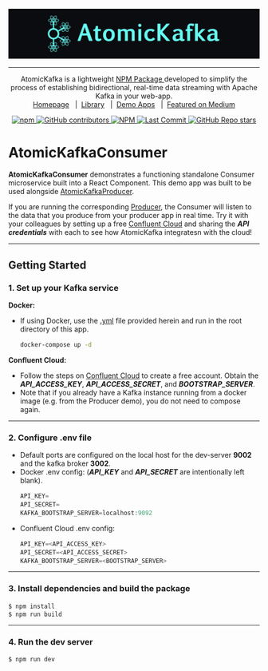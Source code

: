 ![AtomicKafka_MastHead](./assets/logo_rect.png)

---

<p align="center">AtomicKafka is a lightweight <a href="https://github.com/oslabs-beta/AtomicKafka"> NPM Package </a> developed to simplify the process of establishing bidirectional, real-time data streaming with Apache Kafka in your web-app.
<br>
<a href="http://www.atomickafka.com/">Homepage</a><span> &nbsp; | &nbsp;</span><a href="https://github.com/oslabs-beta/AtomicKafka">Library</a><span> &nbsp; | &nbsp;</span><a href="https://github.com/AtomicKafka">Demo Apps</a><span> &nbsp; | &nbsp;</span><a href="">Featured on Medium</a></p>


<p align="center">

  <a href="https://www.npmjs.com/package/atomic-kafka">
    <img alt="npm" src="https://img.shields.io/npm/v/atomic-kafka?color=%2366FCF1&style=for-the-badge">
  </a>
  <a href="https://github.com/oslabs-beta/atomickafka/graphs/contributors">
    <img alt="GitHub contributors" src="https://img.shields.io/github/contributors/oslabs-beta/atomickafka?color=%2366FCF1&style=for-the-badge">
  <a href="https://github.com/oslabs-beta/atomickafka/blob/main/LICENSE">
    <img alt="NPM" src="https://img.shields.io/npm/l/atomic-kafka?color=%2366FCF1&style=for-the-badge">
  </a>
  <a href="https://github.com/oslabs-beta/atomickafka/blob/main/LICENSE">
    <img alt="Last Commit" src="https://img.shields.io/github/last-commit/oslabs-beta/AtomicKafka?color=%2366FCF1&style=for-the-badge">
  </a>
  <a href="https://github.com/oslabs-beta/AtomicKafka/stargazers">
    <img alt="GitHub Repo stars" src="https://img.shields.io/github/stars/oslabs-beta/AtomicKafka?color=%2366FCF1&style=for-the-badge">
  </a>
</p>


# **AtomicKafkaConsumer**

**AtomicKafkaConsumer** demonstrates a functioning standalone Consumer microservice built into a React Component. This demo app was built to be used alongside [AtomicKafkaProducer](https://github.com/AtomicKafka/atomicKafkaProducer).

If you are running the corresponding [Producer](https://github.com/AtomicKafka/atomicKafkaProducer), the Consumer will listen to the data that you produce from your producer app in real time. Try it with your colleagues by setting up a free [Confluent Cloud](https://www.confluent.io/confluent-cloud/) and sharing the ***API credentials*** with each to see how AtomicKafka integratesn with the cloud!



---


## **Getting Started**

### **1.** Set up your Kafka service

**Docker:**
  - If using Docker, use the [.yml](https://github.com/AtomicKafka/atomicKafkaConsumer/blob/main/docker-compose.yml) file provided herein and run in the root directory of this app.

    ```sh
    docker-compose up -d
    ```
**Confluent Cloud:**
  - Follow the steps on [Confluent Cloud](https://www.confluent.io/confluent-cloud/) to create a free account. Obtain the ***API_ACCESS_KEY***, ***API_ACCESS_SECRET***, and ***BOOTSTRAP_SERVER***.
  - Note that if you already have a Kafka instance running from a docker image (e.g. from the Producer demo), you do not need to compose again.
---
### **2.** Configure .env file
- Default ports are configured on the local host for the dev-server **9002** and the kafka broker **3002**.
- Docker .env config: (**_API_KEY_** and **_API_SECRET_** are intentionally left blank).
  ```js
  API_KEY=
  API_SECRET=
  KAFKA_BOOTSTRAP_SERVER=localhost:9092
  ```
- Confluent Cloud .env config:
  ```js
  API_KEY=<API_ACCESS_KEY>
  API_SECRET=<API_ACCESS_SECRET>
  KAFKA_BOOTSTRAP_SERVER=<BOOTSTRAP_SERVER>
  ```

---
### **3.** Install dependencies and build the package
```
$ npm install
$ npm run build
```
---

### **4.** Run the dev server

```
$ npm run dev
```



